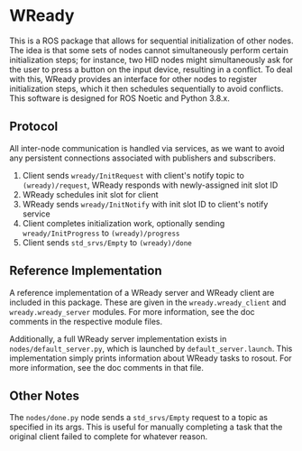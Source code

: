 # WReady

This is a ROS package that allows for sequential initialization of other nodes.
The idea is that some sets of nodes cannot simultaneously perform certain initialization steps; for instance, two HID nodes might simultaneously ask for the user to press a button on the input device, resulting in a conflict.
To deal with this, WReady provides an interface for other nodes to register initialization steps, which it then schedules sequentially to avoid conflicts.
This software is designed for ROS Noetic and Python 3.8.x.

## Protocol

All inter-node communication is handled via services, as we want to avoid any persistent connections associated with publishers and subscribers.

1. Client sends `wready/InitRequest` with client's notify topic to `(wready)/request`, WReady responds with newly-assigned init slot ID
2. WReady schedules init slot for client
3. WReady sends `wready/InitNotify` with init slot ID to client's notify service
4. Client completes initialization work, optionally sending `wready/InitProgress` to `(wready)/progress`
5. Client sends `std_srvs/Empty` to `(wready)/done`

## Reference Implementation

A reference implementation of a WReady server and WReady client are included in this package.
These are given in the `wready.wready_client` and `wready.wready_server` modules.
For more information, see the doc comments in the respective module files.

Additionally, a full WReady server implementation exists in `nodes/default_server.py`, which is launched by `default_server.launch`.
This implementation simply prints information about WReady tasks to rosout.
For more information, see the doc comments in that file.

## Other Notes

The `nodes/done.py` node sends a `std_srvs/Empty` request to a topic as specified in its args.
This is useful for manually completing a task that the original client failed to complete for whatever reason.
